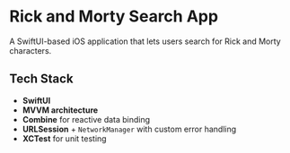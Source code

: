 # Rick and Morty Search App

A SwiftUI-based iOS application that lets users search for Rick and Morty characters.

## Tech Stack

- **SwiftUI**
- **MVVM architecture**
- **Combine** for reactive data binding
- **URLSession** + `NetworkManager` with custom error handling
- **XCTest** for unit testing
